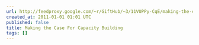 ```yaml
---
url: http://feedproxy.google.com/~r/GiftHub/~3/11VUPPy-CqE/making-the-case-for-capacity-building.html
created_at: 2011-01-01 01:01 UTC
published: false
title: Making the Case For Capacity Building
tags: []
---
```



